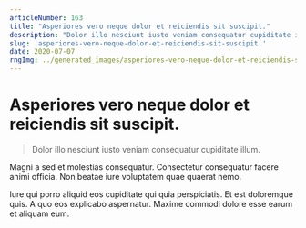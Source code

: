 ```yaml
---
articleNumber: 163
title: "Asperiores vero neque dolor et reiciendis sit suscipit."
description: "Dolor illo nesciunt iusto veniam consequatur cupiditate illum."
slug: 'asperiores-vero-neque-dolor-et-reiciendis-sit-suscipit.'
date: 2020-07-07
rngImg: ../generated_images/asperiores-vero-neque-dolor-et-reiciendis-sit-suscipit..jpg
---
```


# Asperiores vero neque dolor et reiciendis sit suscipit.

> Dolor illo nesciunt iusto veniam consequatur cupiditate illum.

Magni a sed et molestias consequatur. Consectetur consequatur facere animi officia. Non beatae iure voluptatem quae quaerat nemo.
 Iure qui porro aliquid eos cupiditate qui quia perspiciatis. Et est doloremque quis. A quo eos explicabo aspernatur. Maxime commodi dolore esse earum et aliquam eum.
